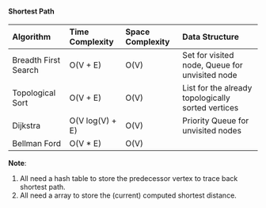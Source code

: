 
#### Shortest Path 

| Algorithm            | Time Complexity  | Space Complexity | Data Structure                                     |
|:---------------------|:-----------------|:-----------------|:---------------------------------------------------|
| Breadth First Search | O(V + E)         | O(V)             | Set for visited node, Queue for unvisited node     |
| Topological Sort     | O(V + E)         | O(V)             | List for the already topologically sorted vertices |
| Dijkstra             | O(V log(V) + E)  | O(V)             | Priority Queue for unvisited nodes                 |
| Bellman Ford         | O(V * E)         | O(V)             |                                                    |

**Note**: 
1. All need a hash table to store the predecessor vertex to trace back shortest path.
2. All need a array to store the (current) computed shortest distance.  